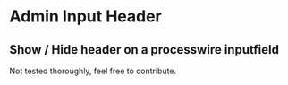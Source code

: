 # Admin Input Header
## Show / Hide header on a processwire inputfield

Not tested thoroughly, feel free to contribute.